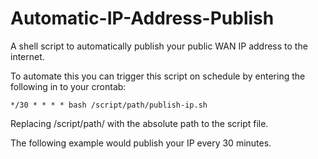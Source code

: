 # Automatic-IP-Address-Publish
A shell script to automatically publish your public WAN IP address to the internet.

To automate this you can trigger this script on schedule by entering the following in to your crontab:

```*/30 * * * * bash /script/path/publish-ip.sh```

Replacing /script/path/ with the absolute path to the script file.

The following example would publish your IP every 30 minutes.
